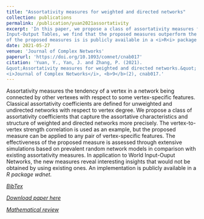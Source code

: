 ```yaml
---
title: "Assortativity measures for weighted and directed networks"
collection: publications
permalink: /publication/yuan2021assortativity
excerpt: 'In this paper, we propose a class of assortativity measures for weighted, directed networks. Through simulation studies and applications to World
Input-Output Tables, we find that the proposed measures outperform the classical counterparts without accounting for edge weights and directions. The implementation 
of the proposed measures is is publicly available in a <i>R<i> package <i>wdnet<i>.'
date: 2021-05-27
venue: 'Journal of Complex Networks'
paperurl: 'https://doi.org/10.1093/comnet/cnab017'
citation: 'Yuan, Y., Yan, J. and Zhang, P. (2021). 
&quot;Assortativity measures for weighted and directed networks.&quot; 
<i>Journal of Complex Networks</i>, <b>9</b>(2), cnab017.'
---
```

Assortativity measures the tendency of a vertex in a network being connected by other vertexes with respect to some vertex-specific features. 
Classical assortativity coefficients are defined for unweighted and undirected networks with respect to vertex degree. 
We propose a class of assortativity coefficients that capture the assortative characteristics and structure of weighted and directed networks more precisely. 
The vertex-to-vertex strength correlation is used as an example, but the proposed measure can be applied to any pair of vertex-specific features. 
The effectiveness of the proposed measure is assessed through extensive simulations based on prevalent random network models in comparison with existing 
assortativity measures. In application to World Input-Ouput Networks, the new measures reveal interesting insights that would not be obtained by using 
existing ones. An implementation is publicly available in a <i>R<i> package <i>wdnet<i>.

[BibTex](https://panpanzhang99299.github.io/files/yuan2021assortativity.bib)

[Download paper here](https://doi.org/10.1093/comnet/cnab017)

[Mathematical review](https://mathscinet.ams.org/mathscinet-getitem?mr=4266155)